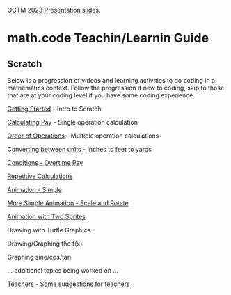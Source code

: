 [OCTM 2023 Presentation slides](Presos/math.code-v3/math.code-v3.pdf).

# math.code Teachin/Learnin Guide

## Scratch

Below is a progression of videos and learning activities to do coding in a mathematics context.  Follow the progression if new to coding, skip to those that are at your coding level if you have some coding experience.

[Getting Started](Scratch/000-Getting-Started/README.md) - Intro to Scratch

[Calculating Pay](Scratch/001-Calc-Pay/README.md) - Single operation calculation

[Order of Operations](Scratch/002-Order-Of-Operations/README.md) - Multiple operation calculations

[Converting between units](Scratch/003-Converting-Between-Units/README.md) - Inches to feet to yards 

[Conditions - Overtime Pay](Scratch/004-Conditions-Overtime-Pay/README.md)

[Repetitive Calculations](Scratch/005-Calc-Repeat/README.md)

[Animation - Simple](Scratch/010-Animation-Simple/README.md)

[More Simple Animation - Scale and Rotate](Scratch/011-More-Simple-Animation/README.md)

[Animation with Two Sprites](Scratch/012-Animation-2-Sprites/README.md)

Drawing with Turtle Graphics

Drawing/Graphing the f(x)

Graphing sine/cos/tan

... additional topics being worked on ...


[Teachers](Teachers/README.md) - Some suggestions for teachers 
